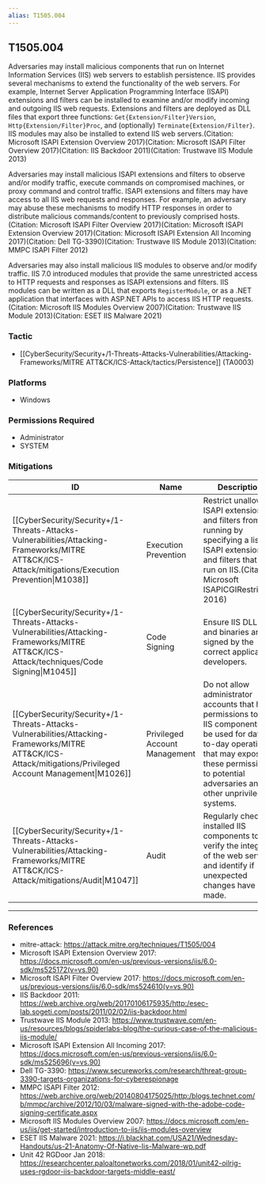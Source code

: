 ```yaml
---
alias: T1505.004
---
```


## T1505.004

Adversaries may install malicious components that run on Internet Information Services (IIS) web servers to establish persistence. IIS provides several mechanisms to extend the functionality of the web servers. For example, Internet Server Application Programming Interface (ISAPI) extensions and filters can be installed to examine and/or modify incoming and outgoing IIS web requests. Extensions and filters are deployed as DLL files that export three functions: <code>Get{Extension/Filter}Version</code>, <code>Http{Extension/Filter}Proc</code>, and (optionally) <code>Terminate{Extension/Filter}</code>. IIS modules may also be installed to extend IIS web servers.(Citation: Microsoft ISAPI Extension Overview 2017)(Citation: Microsoft ISAPI Filter Overview 2017)(Citation: IIS Backdoor 2011)(Citation: Trustwave IIS Module 2013)

Adversaries may install malicious ISAPI extensions and filters to observe and/or modify traffic, execute commands on compromised machines, or proxy command and control traffic. ISAPI extensions and filters may have access to all IIS web requests and responses. For example, an adversary may abuse these mechanisms to modify HTTP responses in order to distribute malicious commands/content to previously comprised hosts.(Citation: Microsoft ISAPI Filter Overview 2017)(Citation: Microsoft ISAPI Extension Overview 2017)(Citation: Microsoft ISAPI Extension All Incoming 2017)(Citation: Dell TG-3390)(Citation: Trustwave IIS Module 2013)(Citation: MMPC ISAPI Filter 2012)

Adversaries may also install malicious IIS modules to observe and/or modify traffic. IIS 7.0 introduced modules that provide the same unrestricted access to HTTP requests and responses as ISAPI extensions and filters. IIS modules can be written as a DLL that exports <code>RegisterModule</code>, or as a .NET application that interfaces with ASP.NET APIs to access IIS HTTP requests.(Citation: Microsoft IIS Modules Overview 2007)(Citation: Trustwave IIS Module 2013)(Citation: ESET IIS Malware 2021)


### Tactic
- [[CyberSecurity/Security+/1-Threats-Attacks-Vulnerabilities/Attacking-Frameworks/MITRE ATT&CK/ICS-Attack/tactics/Persistence]] (TA0003)

### Platforms
- Windows

### Permissions Required
- Administrator
- SYSTEM

### Mitigations

| ID | Name | Description |
| --- | --- | --- |
| [[CyberSecurity/Security+/1-Threats-Attacks-Vulnerabilities/Attacking-Frameworks/MITRE ATT&CK/ICS-Attack/mitigations/Execution Prevention\|M1038]] | Execution Prevention | Restrict unallowed ISAPI extensions and filters from running by specifying a list of ISAPI extensions and filters that can run on IIS.(Citation: Microsoft ISAPICGIRestriction 2016) |
| [[CyberSecurity/Security+/1-Threats-Attacks-Vulnerabilities/Attacking-Frameworks/MITRE ATT&CK/ICS-Attack/techniques/Code Signing\|M1045]] | Code Signing | Ensure IIS DLLs and binaries are signed by the correct application developers. |
| [[CyberSecurity/Security+/1-Threats-Attacks-Vulnerabilities/Attacking-Frameworks/MITRE ATT&CK/ICS-Attack/mitigations/Privileged Account Management\|M1026]] | Privileged Account Management | Do not allow administrator accounts that have permissions to add IIS components to be used for day-to-day operations that may expose these permissions to potential adversaries and/or other unprivileged systems. |
| [[CyberSecurity/Security+/1-Threats-Attacks-Vulnerabilities/Attacking-Frameworks/MITRE ATT&CK/ICS-Attack/mitigations/Audit\|M1047]] | Audit | Regularly check installed IIS components to verify the integrity of the web server and identify if unexpected changes have been made. |


---
### References

- mitre-attack: https://attack.mitre.org/techniques/T1505/004
- Microsoft ISAPI Extension Overview 2017: https://docs.microsoft.com/en-us/previous-versions/iis/6.0-sdk/ms525172(v=vs.90)
- Microsoft ISAPI Filter Overview 2017: https://docs.microsoft.com/en-us/previous-versions/iis/6.0-sdk/ms524610(v=vs.90)
- IIS Backdoor 2011: https://web.archive.org/web/20170106175935/http:/esec-lab.sogeti.com/posts/2011/02/02/iis-backdoor.html
- Trustwave IIS Module 2013: https://www.trustwave.com/en-us/resources/blogs/spiderlabs-blog/the-curious-case-of-the-malicious-iis-module/
- Microsoft ISAPI Extension All Incoming 2017: https://docs.microsoft.com/en-us/previous-versions/iis/6.0-sdk/ms525696(v=vs.90)
- Dell TG-3390: https://www.secureworks.com/research/threat-group-3390-targets-organizations-for-cyberespionage
- MMPC ISAPI Filter 2012: https://web.archive.org/web/20140804175025/http:/blogs.technet.com/b/mmpc/archive/2012/10/03/malware-signed-with-the-adobe-code-signing-certificate.aspx
- Microsoft IIS Modules Overview 2007: https://docs.microsoft.com/en-us/iis/get-started/introduction-to-iis/iis-modules-overview
- ESET IIS Malware 2021: https://i.blackhat.com/USA21/Wednesday-Handouts/us-21-Anatomy-Of-Native-Iis-Malware-wp.pdf
- Unit 42 RGDoor Jan 2018: https://researchcenter.paloaltonetworks.com/2018/01/unit42-oilrig-uses-rgdoor-iis-backdoor-targets-middle-east/
